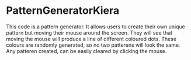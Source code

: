 # PatternGeneratorKiera

This code is a pattern generator. It allows users to create their own unique pattern but moving their mouse around the screen. They will see that moving the mouse will produce a line of different coloured dots. These colours are randomly generated, so no two patterens will look the same. Any patteren created, can be easily cleared by clicking the mouse.
